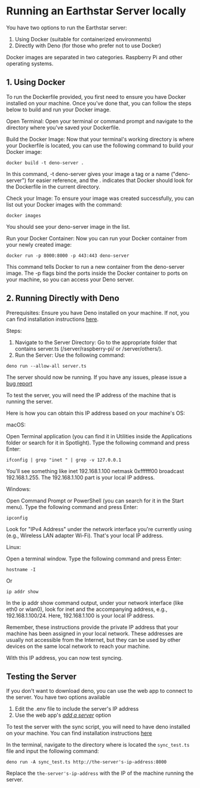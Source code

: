 # Running an Earthstar Server locally

You have two options to run the Earthstar server:

1. Using Docker (suitable for containerized environments)
2. Directly with Deno (for those who prefer not to use Docker)

Docker images are separated in two categories. Raspberry Pi and other operating systems. 

## 1. Using Docker  

To run the Dockerfile provided, you first need to ensure you have Docker installed on your machine. Once you've done that, you can follow the steps below to build and run your Docker image.

Open Terminal: Open your terminal or command prompt and navigate to the directory where you've saved your Dockerfile.

Build the Docker Image: Now that your terminal's working directory is where your Dockerfile is located, you can use the following command to build your Docker image:

 `docker build -t deno-server . `

In this command, -t deno-server gives your image a tag or a name ("deno-server") for easier reference, and the . indicates that Docker should look for the Dockerfile in the current directory.

Check your Image: To ensure your image was created successfully, you can list out your Docker images with the command:

 `docker images `

You should see your deno-server image in the list.

Run your Docker Container: Now you can run your Docker container from your newly created image:

 `docker run -p 8000:8000 -p 443:443 deno-server `

This command tells Docker to run a new container from the deno-server image. The -p flags bind the ports inside the Docker container to ports on your machine, so you can access your Deno server.

## 2. Running Directly with Deno

Prerequisites: Ensure you have Deno installed on your machine. If not, you can find installation instructions [here](https://deno.com/manual@v1.11.3/getting_started/installation).

Steps:

1. Navigate to the Server Directory: Go to the appropriate folder that contains server.ts (/server/raspberry-pi/ or /server/others/).
2. Run the Server: Use the following command:

`deno run --allow-all server.ts`

The server should now be running. If you have any issues, please issue a [bug report](https://github.com/hyphacoop/restructuring-futures/issues/new?assignees=TRIPLEDOUBLEV&labels=bug&projects=&template=bug_report.md&title=)
  
To test the server, you will need the IP address of the machine that is running the server.

Here is how you can obtain this IP address based on your machine's OS:

macOS:

Open Terminal application (you can find it in Utilities inside the Applications folder or search for it in Spotlight).
Type the following command and press Enter:

`ifconfig | grep "inet " | grep -v 127.0.0.1`

You'll see something like inet 192.168.1.100 netmask 0xffffff00 broadcast 192.168.1.255. The 192.168.1.100 part is your local IP address.

Windows:

Open Command Prompt or PowerShell (you can search for it in the Start menu).
Type the following command and press Enter:

`ipconfig`

Look for "IPv4 Address" under the network interface you're currently using (e.g., Wireless LAN adapter Wi-Fi). That's your local IP address.

Linux:

Open a terminal window.
Type the following command and press Enter:

`hostname -I`

Or

`ip addr show`

In the ip addr show command output, under your network interface (like eth0 or wlan0), look for inet and the accompanying address, e.g., 192.168.1.100/24. Here, 192.168.1.100 is your local IP address.

Remember, these instructions provide the private IP address that your machine has been assigned in your local network. These addresses are usually not accessible from the Internet, but they can be used by other devices on the same local network to reach your machine.

With this IP address, you can now test syncing.

## Testing the Server

If you don't want to download deno, you can use the web app to connect to the server.
You have two options available

1. Edit the .env file to include the server's IP address
2. Use the web app's [*add a server*](https://github.com/hyphacoop/restructuring-futures#pointing-the-web-app-to-the-server) option

To test the server with the sync script, you will need to have deno installed on your machine. You can find installation instructions [here](https://deno.com/manual@v1.11.3/getting_started/installation)

In the terminal, navigate to the directory where is located the `sync_test.ts` file and input the following command:

`deno run -A sync_test.ts http://the-server's-ip-address:8000`

Replace the `the-server's-ip-address` with the IP of the machine running the server.



